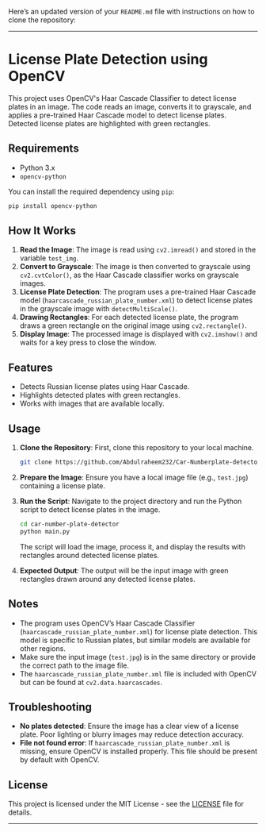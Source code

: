 Here’s an updated version of your `README.md` file with instructions on how to clone the repository:

---

# License Plate Detection using OpenCV

This project uses OpenCV's Haar Cascade Classifier to detect license plates in an image. The code reads an image, converts it to grayscale, and applies a pre-trained Haar Cascade model to detect license plates. Detected license plates are highlighted with green rectangles.

## Requirements

- Python 3.x
- `opencv-python`

You can install the required dependency using `pip`:

```bash
pip install opencv-python
```

## How It Works

1. **Read the Image**: The image is read using `cv2.imread()` and stored in the variable `test_img`.
2. **Convert to Grayscale**: The image is then converted to grayscale using `cv2.cvtColor()`, as the Haar Cascade classifier works on grayscale images.
3. **License Plate Detection**: The program uses a pre-trained Haar Cascade model (`haarcascade_russian_plate_number.xml`) to detect license plates in the grayscale image with `detectMultiScale()`.
4. **Drawing Rectangles**: For each detected license plate, the program draws a green rectangle on the original image using `cv2.rectangle()`.
5. **Display Image**: The processed image is displayed with `cv2.imshow()` and waits for a key press to close the window.

## Features

- Detects Russian license plates using Haar Cascade.
- Highlights detected plates with green rectangles.
- Works with images that are available locally.

## Usage

1. **Clone the Repository**: First, clone this repository to your local machine.

   ```bash
   git clone https://github.com/Abdulraheem232/Car-Numberplate-detector.git
   ```

2. **Prepare the Image**: Ensure you have a local image file (e.g., `test.jpg`) containing a license plate.

3. **Run the Script**: Navigate to the project directory and run the Python script to detect license plates in the image.

   ```bash
   cd car-number-plate-detector
   python main.py
   ```

   The script will load the image, process it, and display the results with rectangles around detected license plates.

4. **Expected Output**: The output will be the input image with green rectangles drawn around any detected license plates.

## Notes

- The program uses OpenCV’s Haar Cascade Classifier (`haarcascade_russian_plate_number.xml`) for license plate detection. This model is specific to Russian plates, but similar models are available for other regions.
- Make sure the input image (`test.jpg`) is in the same directory or provide the correct path to the image file.
- The `haarcascade_russian_plate_number.xml` file is included with OpenCV but can be found at `cv2.data.haarcascades`.

## Troubleshooting

- **No plates detected**: Ensure the image has a clear view of a license plate. Poor lighting or blurry images may reduce detection accuracy.
- **File not found error**: If `haarcascade_russian_plate_number.xml` is missing, ensure OpenCV is installed properly. This file should be present by default with OpenCV.

## License

This project is licensed under the MIT License - see the [LICENSE](LICENSE) file for details.

---
